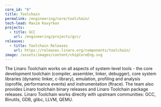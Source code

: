 ```yaml
---
core_id: "6"
title: Toolchain
permalink: /engineering/core/toolchain/
tech-lead: Maxim Kuvyrkov
projects:
  - title: GCC
    url: /engineering/projects/gcc/
releases:
  - title: Toolchain Releases
    url: https://releases.linaro.org/components/toolchain/
image: /assets/images/content/chipCoreEng.svg
---
```

The Linaro Toolchain works on all aspects of system-level tools - the core development toolchain (compiler, assembler, linker, debugger), core system libraries (dynamic linker, c-library), emulation, profiling and analysis (oprofile, performance events) and instrumentation (ftrace). The team also provides Linaro toolchain binary releases and Linaro Toolchain package releases. Linaro Toolchain works directly with upstream communities: GCC, Binutils, GDB, glibc, LLVM, QEMU.
